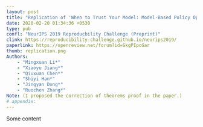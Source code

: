 ```yaml
---
layout: post
title: "Replication of 'When to Trust Your Model: Model-Based Policy Optimization'"
date: 2020-02-20 01:34:36 +0530
type: pub
confl: "NeurIPS 2019 Reproducbility Challenge (Preprint)"
clink: https://reproducibility-challenge.github.io/neurips2019/
paperlink: https://openreview.net/forum?id=SkgPIpcGar
thumb: replication.png
Authors:
    - "Mingxuan Li*"
    - "Xiaoyu Jiang*"
    - "Qiuxuan Chen*"
    - "Shiyi Han*"
    - "Jingyan Dong*"
    - "Ruochen Zhang*"
Note: (I proposed the correction of theorems proof in the paper.)
# appendix: 
---
```


Some content
